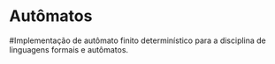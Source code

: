 # Autômatos

#Implementação de autômato finito determinístico para a disciplina de linguagens formais e autômatos.
